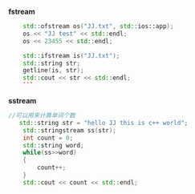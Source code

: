 
**fstream**
```c++
    std::ofstream os("JJ.txt", std::ios::app);
    os << "JJ test" << std::endl;
    os << 23455 << std::endl;

    std::ifstream is("JJ.txt");
    std::string str;
    getline(is, str);
    std::cout << str << std::endl;
    ```

```
**sstream**
```c++
//可以用来计算单词个数
   std::string str = "hello JJ this is c++ world";
    std::stringstream ss(str);
    int count = 0;
    std::string word;
    while(ss>>word)
    {
        count++;
    }
    std::cout << count << std::endl;

```